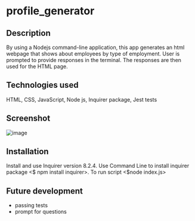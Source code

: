 # profile_generator

## Description 
By using a Nodejs command-line application, this app generates an html webpage that shows about employees by type of employment.
User is prompted to provide responses in the terminal. The responses are then used for the HTML page.

## Technologies used
HTML, CSS, JavaScript, Node js, Inquirer package, Jest tests

## Screenshot
![image](https://user-images.githubusercontent.com/106935371/198201036-90ee62a6-9307-46d0-980f-870fa234541c.png)

## Installation
Install and use Inquirer version 8.2.4.
Use Command Line to install inquirer package <$ npm install inquirer>.
To run script <$node index.js>

## Future development
- passing tests
- prompt for questions

